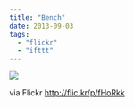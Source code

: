 ```yaml
---
title: "Bench"
date: 2013-09-03
tags: 
  - "flickr"
  - "ifttt"
---
```


![](http://farm6.staticflickr.com/5503/9657429509_23dee4f0a5_b.jpg)  

  
  
via Flickr http://flic.kr/p/fHoRkk
